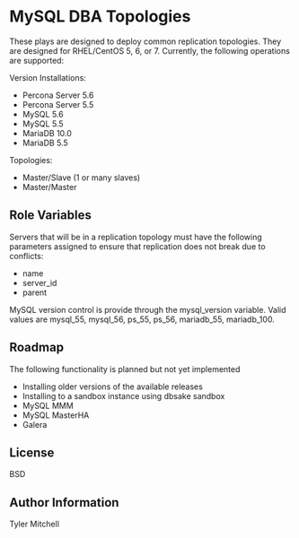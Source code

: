MySQL DBA Topologies
====================

These plays are designed to deploy common replication topologies. They are designed for RHEL/CentOS 5, 6, or 7. Currently, the following operations are supported:

Version Installations:
 * Percona Server 5.6
 * Percona Server 5.5
 * MySQL 5.6
 * MySQL 5.5
 * MariaDB 10.0
 * MariaDB 5.5

Topologies:
 * Master/Slave (1 or many slaves)
 * Master/Master

Role Variables
--------------

Servers that will be in a replication topology must have the following parameters assigned to ensure that replication does not break due to conflicts:
 * name
 * server_id
 * parent

MySQL version control is provide through the mysql_version variable. Valid values are mysql_55, mysql_56, ps_55, ps_56, mariadb_55, mariadb_100.

Roadmap
-------

The following functionality is planned but not yet implemented
 * Installing older versions of the available releases
 * Installing to a sandbox instance using dbsake sandbox
 * MySQL MMM
 * MySQL MasterHA
 * Galera

License
-------

BSD

Author Information
------------------

Tyler Mitchell
